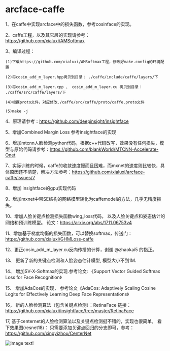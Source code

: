 # arcface-caffe

1、在caffe中实现arcface中的损失函数，参考cosinface的实现。

2、caffe工程，以及其它层的实现请参考：https://github.com/xialuxi/AMSoftmax

3、编译过程：

    (1)下载https://github.com/xialuxi/AMSoftmax工程，修改好make.config的环境配置
    
    (2)将cosin_add_m_layer.hpp拷贝到目录： ./caffe/include/caffe/layers/下
    
    (3)将cosin_add_m_layer.cpp 、 cosin_add_m_layer.cu 拷贝到目录： ./caffe/src/caffe/layers/下
    
    (4)根据proto文件，对应修改./caffe/src/caffe/proto/caffe.proto文件
    
    (5)make -j

4、原理请参考：https://github.com/deepinsight/insightface

5、增加Combined Margin Loss 参考insightface的实现

6、增加mtcnn人脸检测python代码，根据c++代码改写，效果没有任何损失，模型与原始代码请参考：https://github.com/blankWorld/MTCNN-Accelerate-Onet

7、实际训练的时候，caffe的收敛速度慢而且困难，而mxnet的速度则比较快，具体原因还不清楚，解决方法参考：https://github.com/xialuxi/arcface-caffe/issues/7

8、增加 insightface的gpu实现代码

9、增加mxnet中带SE结构的网络模型转化为caffemodel的方法，几乎无精度损失。

10、增加人脸关键点检测损失函数wing_loss代码， 以及人脸关键点和姿态估计的网络和预训练模型。
    论文：https://arxiv.org/abs/1711.06753v4
    
11、增加基于梯度均衡的损失函数，可以替换softmax，传送门：https://github.com/xialuxi/GHMLoss-caffe

12、更正cosin_add_m_layer.cu反向传播的计算，谢谢 @zhaokai5 的指正。

13、 更新了新的关键点检测和人脸姿态估计模型, 模型大小不到1M.

14、 增加SV-X-Softmax的实现.参考论文:  《Support Vector Guided Softmax Loss for Face Recognition》

15、 增加AdaCos的实现， 参考论文《AdaCos: Adaptively Scaling Cosine Logits for Effectively Learning Deep Face Representations》

16， 新的人脸检测算法（包含关键点检测）：RetinaFace
     链接：https://github.com/xialuxi/insightface/tree/master/RetinaFace


17, 基于centernet的人脸检测算法以及关键点检测挺不错的，实现也很简单， 看下效果图(resnet18)：
只需要添加关键点回归的分支即可，参考：https://github.com/xingyizhou/CenterNet

![Image text](https://github.com/xialuxi/arcface-caffe/blob/master/face_detection/0.jpg)!


